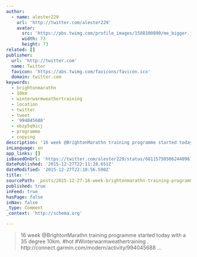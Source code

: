 ```yaml
---
author:
  - name: alester229
    url: 'http://twitter.com/alester229'
    avatar:
      src: 'https://pbs.twimg.com/profile_images/1588100890/me_bigger.jpg'
      width: 73
      height: 73
related: []
publisher:
  url: 'http://twitter.com'
  name: Twitter
  favicon: 'https://abs.twimg.com/favicons/favicon.ico'
  domain: twitter.com
keywords:
  - brightonmarathn
  - 10km
  - winterwarmweathertraining
  - location
  - twitter
  - tweet
  - '994045688'
  - obzp5q9icj
  - programme
  - copying
description: '16 week @BrightonMarathn training programme started today with a 35 degree 10km. #hot #Winterwarmweathertraining . http://connect.garmin.com/modern/activity/994045688 ...'
inLanguage: en
app_links: []
isBasedOnUrl: 'https://twitter.com/alester229/status/681157505062440961'
datePublished: '2015-12-27T22:11:28.651Z'
dateModified: '2015-12-27T22:10:56.590Z'
title: ''
sourcePath: _posts/2015-12-27-16-week-brightonmarathn-training-programme-started-today-wi.md
published: true
inFeed: true
hasPage: false
inNav: false
_type: Comment
_context: 'http://schema.org'

---
```

> 16 week &commat;BrightonMarathn training programme started today with a 35 degree 10km&period; &num;hot &num;Winterwarmweathertraining &period; http&colon;&sol;&sol;connect&period;garmin&period;com&sol;modern&sol;activity&sol;994045688 &period;&period;&period;